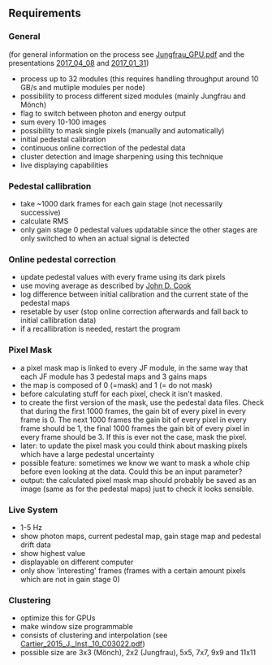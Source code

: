 ## Requirements

### General

(for general information on the process see [Jungfrau_GPU.pdf](https://github.com/ComputationalRadiationPhysics/jungfrau-photoncounter/blob/master/doc/Jungfrau_GPU.pdf) and the presentations [2017_04_08](https://github.com/ComputationalRadiationPhysics/jungfrau-photoncounter/blob/master/doc/presentation_2017_04_08/psi_presentation.pdf) and [2017_01_31](https://github.com/ComputationalRadiationPhysics/jungfrau-photoncounter/blob/master/doc/presentation_2017_01_31/jungfrau-photoncounter_eng.pdf))

- process up to 32 modules (this requires handling throughput around 10 GB/s and mutliple modules per node)
- possibility to process different sized modules (mainly Jungfrau and Mönch)
- flag to switch between photon and energy output
- sum every 10-100 images
- possibility to mask single pixels (manually and automatically)
- initial pedestal calibration
- continuous online correction of the pedestal data
- cluster detection and image sharpening using this technique
- live displaying capabilities

### Pedestal callibration

- take ~1000 dark frames for each gain stage (not necessarily successive)
- calculate RMS
- only gain stage 0 pedestal values updatable since the other stages are only switched to when an actual signal is detected

### Online pedestal correction

- update pedestal values with every frame using its dark pixels
- use moving average as described by [John D. Cook](https://www.johndcook.com/blog/standard_deviation/)
- log difference between initial calibration and the current state of the pedestal maps
- resetable by user (stop online correction afterwards and fall back to initial callibration data)
- if a recallibration is needed, restart the program

### Pixel Mask

- a pixel mask map is linked to every JF module, in the same way that each JF module has 3 pedestal maps and 3 gains maps
- the map is composed of 0 (=mask) and 1 (= do not mask)
- before calculating stuff for each pixel, check it isn't masked.
- to create the first version of the mask, use the pedestal data files. Check that during the first 1000 frames, the gain bit of every pixel in every frame is 0. The next 1000 frames the gain bit of every pixel in every frame should be 1, the final 1000 frames the gain bit of every pixel in every frame should be 3. If this is ever not the case, mask the pixel.
- later: to update the pixel mask you could think about masking pixels which have a large pedestal uncertainty
- possible feature: sometimes we know we want to mask a whole chip before even looking at the data. Could this be an input parameter?
- output: the calculated pixel mask map should probably be saved as an image (same as for the pedestal maps) just to check it looks sensible.

### Live System

- 1-5 Hz
- show photon maps, current pedestal map, gain stage map and pedestal drift data
- show highest value
- displayable on different computer
- only show 'interesting' frames (frames with a certain amount pixels which are not in gain stage 0)

### Clustering

- optimize this for GPUs
- make window size programmable
- consists of clustering and interpolation (see [Cartier_2015_J._Inst._10_C03022.pdf](https://github.com/ComputationalRadiationPhysics/jungfrau-photoncounter/files/1521193/Cartier_2015_J._Inst._10_C03022.pdf))
- possible size are 3x3 (Mönch), 2x2 (Jungfrau), 5x5, 7x7, 9x9 and 11x11
